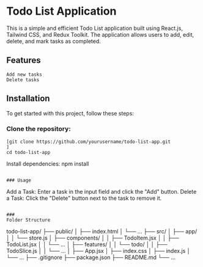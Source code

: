 # Todo List Application

This is a simple and efficient Todo List application built using React.js, Tailwind CSS, and Redux Toolkit. The application allows users to add, edit, delete, and mark tasks as completed.

## Features
```
Add new tasks
Delete tasks
```

## Installation
To get started with this project, follow these steps:

### Clone the repository:
```
[git clone https://github.com/yourusername/todo-list-app.git
]
cd todo-list-app
```
Install dependencies:
npm install
```

### Usage
```
Add a Task: Enter a task in the input field and click the "Add" button.
Delete a Task: Click the "Delete" button next to the task to remove it.
```

###
Folder Structure
```
todo-list-app/
├── public/
│   ├── index.html
│   └── ...
├── src/
│   ├── app/
│   │   └── store.js
│   ├── components/
│   │   ├── TodoItem.jsx
│   │   ├── TodoList.jsx
│   │   └── ...
│   ├── features/
│   │   └── todo/
│   │       ├── TodoSlice.js
│   │       └── ...
│   ├── App.jsx
│   ├── index.css
│   ├── index.js
│   └── ...
├── .gitignore
├── package.json
├── README.md
└── ...
```
